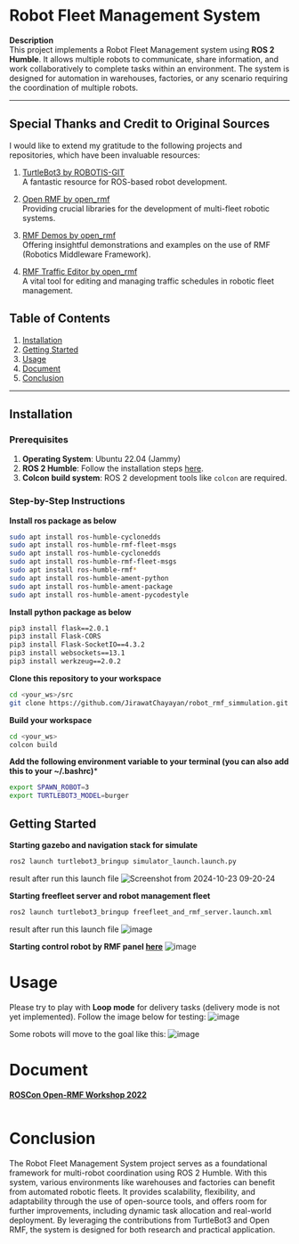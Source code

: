 # Robot Fleet Management System

**Description**  
This project implements a Robot Fleet Management system using **ROS 2 Humble**. It allows multiple robots to communicate, 
share information, and work collaboratively to complete tasks within an environment. The system is designed for automation in warehouses, 
factories, or any scenario requiring the coordination of multiple robots.

---

## Special Thanks and Credit to Original Sources

I would like to extend my gratitude to the following projects and repositories, which have been invaluable resources:

1. [TurtleBot3 by ROBOTIS-GIT](https://github.com/ROBOTIS-GIT/turtlebot3/tree/humble-devel)  
   A fantastic resource for ROS-based robot development.

2. [Open RMF by open_rmf](https://github.com/open-rmf)  
   Providing crucial libraries for the development of multi-fleet robotic systems.

3. [RMF Demos by open_rmf](https://github.com/open-rmf/rmf_demos)  
   Offering insightful demonstrations and examples on the use of RMF (Robotics Middleware Framework).

4. [RMF Traffic Editor by open_rmf](https://github.com/open-rmf/rmf_traffic_editor)  
   A vital tool for editing and managing traffic schedules in robotic fleet management.


## Table of Contents

1. [Installation](#installation)
2. [Getting Started](#getting-started)
3. [Usage](#usage)
4. [Document](#Document)
5. [Conclusion](Conclusion)
---

## Installation

### Prerequisites

1. **Operating System**: Ubuntu 22.04 (Jammy)
2. **ROS 2 Humble**: Follow the installation steps [here](https://docs.ros.org/en/humble/Installation.html).
3. **Colcon build system**: ROS 2 development tools like `colcon` are required.

### Step-by-Step Instructions

**Install ros package as below**
   ```bash
   sudo apt install ros-humble-cyclonedds
   sudo apt install ros-humble-rmf-fleet-msgs
   sudo apt install ros-humble-cyclonedds
   sudo apt install ros-humble-rmf-fleet-msgs
   sudo apt install ros-humble-rmf*
   sudo apt install ros-humble-ament-python
   sudo apt install ros-humble-ament-package 
   sudo apt install ros-humble-ament-pycodestyle 
   ```
**Install python package as below**
   ```bash
   pip3 install flask==2.0.1
   pip3 install Flask-CORS
   pip3 install Flask-SocketIO==4.3.2
   pip3 install websockets==13.1
   pip3 install werkzeug==2.0.2
   ```
**Clone this repository to your workspace**
   ```bash
   cd <your_ws>/src
   git clone https://github.com/JirawatChayayan/robot_rmf_simmulation.git .
   ```
**Build your workspace**
   ```bash
   cd <your_ws>
   colcon build
   ```
**Add the following environment variable to your terminal (you can also add this to your ~/.bashrc)***
   ```bash
   export SPAWN_ROBOT=3
   export TURTLEBOT3_MODEL=burger
   ```

## Getting Started

**Starting gazebo and navigation stack for simulate**
   ```bash
   ros2 launch turtlebot3_bringup simulator_launch.launch.py 
   ```
result after run this launch file 
![Screenshot from 2024-10-23 09-20-24](https://github.com/user-attachments/assets/fc5708fd-d95f-4f56-8fac-0d11ddfabebd)

**Starting freefleet server and robot management fleet**
   ```bash
   ros2 launch turtlebot3_bringup freefleet_and_rmf_server.launch.xml
   ```
result after run this launch file 
![image](https://github.com/user-attachments/assets/01fa95ef-4712-49b6-ba5d-2335a8f440bb)

**Starting control robot by RMF panel [here](https://open-rmf.github.io/rmf-panel-js/)**
![image](https://github.com/user-attachments/assets/80ca5381-2109-4fb9-bd51-f22ccc72ca12)


# Usage

Please try to play with __Loop mode__ for delivery tasks (delivery mode is not yet implemented). Follow the image below for testing:
![image](https://github.com/user-attachments/assets/8cc357b8-4088-498e-b877-0abfb6b55b79)

Some robots will move to the goal like this:
![image](https://github.com/user-attachments/assets/7f59f51b-dda3-4bb1-8502-6bde016594a9)

# Document

**[ROSCon Open-RMF Workshop 2022](https://docs.google.com/presentation/d/1Lt79xlM_XkITmURSbI5hkAAgnjSX8dHKBkgvz3x3Uzw/edit#slide=id.g117b0289c78_0_0)**
```url

```

# Conclusion

The Robot Fleet Management System project serves as a foundational framework for multi-robot coordination using ROS 2 Humble. 
With this system, various environments like warehouses and factories can benefit from automated robotic fleets. 
It provides scalability, flexibility, and adaptability through the use of open-source tools, and offers room for further improvements, including dynamic task allocation and real-world deployment.
By leveraging the contributions from TurtleBot3 and Open RMF, the system is designed for both research and practical application. 





